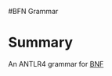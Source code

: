 #BFN Grammar

# Summary

An ANTLR4 grammar for [BNF](http://en.wikipedia.org/wiki/Backus%E2%80%93Naur_Form)






